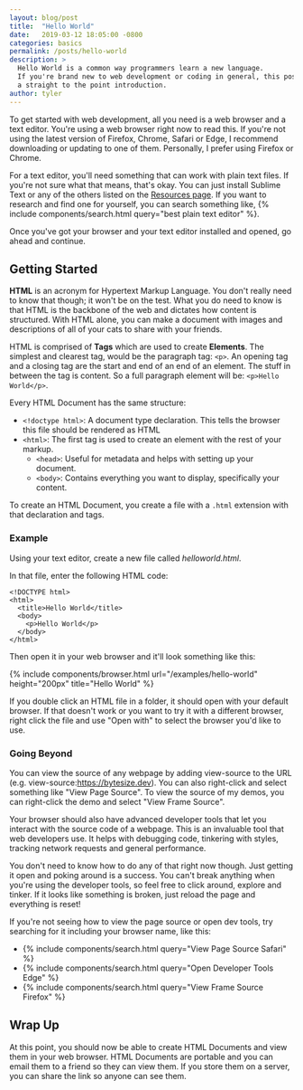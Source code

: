 ```yaml
---
layout: blog/post
title:  "Hello World"
date:   2019-03-12 18:05:00 -0800
categories: basics
permalink: /posts/hello-world
description: >
  Hello World is a common way programmers learn a new language.
  If you're brand new to web development or coding in general, this post is
  a straight to the point introduction.
author: tyler
---
```


To get started with web development, all you need is a web browser and a text editor. You're using a web browser right now to read this. If you're not using the latest version of Firefox, Chrome, Safari or Edge, I recommend downloading or updating to one of them. Personally, I prefer using Firefox or Chrome.

For a text editor, you'll need something that can work with plain text files. If you're not sure what that means, that's okay. You can just install Sublime Text or any of the others listed on the [Resources page](/resources). If you want to research and find one for yourself, you can search something like, {% include components/search.html query="best plain text editor" %}.

Once you've got your browser and your text editor installed and opened, go ahead and continue.

## Getting Started
**HTML** is an acronym for Hypertext Markup Language. You don't really need to know that though; it won't be on the test. What you do need to know is that HTML is the backbone of the web and dictates how content is structured. With HTML alone, you can make a document with images and descriptions of all of your cats to share with your friends.

HTML is comprised of **Tags** which are used to create **Elements**. The simplest and clearest tag, would be the paragraph tag: `<p>`. An opening tag and a closing tag are the start and end of an end of an element. The stuff in between the tag is content. So a full paragraph element will be:
`<p>Hello World</p>`.

Every HTML Document has the same structure:

* `<!doctype html>`: A document type declaration. This tells the browser this file should be rendered as HTML
* `<html>`: The first tag is used to create an element with the rest of your markup.
    * `<head>`: Useful for metadata and helps with setting up your document.
    * `<body>`:  Contains everything you want to display, specifically your content.

To create an HTML Document, you create a file with a `.html` extension with that declaration and tags.

### Example
Using your text editor, create a new file called *helloworld.html*.

In that file, enter the following HTML code:

<pre><code>&lt;!DOCTYPE html&gt;
&lt;html&gt;
  &lt;title&gt;Hello World&lt;/title&gt;
  &lt;body&gt;
    &lt;p&gt;Hello World&lt;/p&gt;
  &lt;/body&gt;
&lt;/html&gt;</code></pre>

Then open it in your web browser and it'll look something like this:

{% include components/browser.html url="/examples/hello-world" height="200px" title="Hello World" %}

If you double click an HTML file in a folder, it should open with your default browser. If that doesn't work or you want to try it with a different browser, right click the file and use "Open with" to select the browser you'd like to use.

### Going Beyond
You can view the source of any webpage by adding view-source to the URL (e.g. view-source:https://bytesize.dev). You can also right-click and select something like "View Page Source". To view the source of my demos, you can right-click the demo and select "View Frame Source".

Your browser should also have advanced developer tools that let you interact with the source code of a webpage. This is an invaluable tool that web developers use. It helps with debugging code, tinkering with styles, tracking network requests and general performance. 

You don't need to know how to do any of that right now though. Just getting it open and poking around is a success. You can't break anything when you're using the developer tools, so feel free to click around, explore and tinker. If it looks like something is broken, just reload the page and everything is reset!

If you're not seeing how to view the page source or open dev tools, try searching for it including your browser name, like this:

* {% include components/search.html query="View Page Source Safari" %}
* {% include components/search.html query="Open Developer Tools Edge" %}
* {% include components/search.html query="View Frame Source Firefox" %}

## Wrap Up
At this point, you should now be able to create HTML Documents and view them in your web browser. HTML Documents are portable and you can email them to a friend so they can view them. If you store them on a server, you can share the link so anyone can see them.
